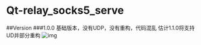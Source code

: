 # Qt-relay_socks5_serve
##Version
###1.0.0  基础版本，没有UDP，没有重构，代码混乱  估计1.1.0将支持UD并部分重构
![img](https://github.com/ChunSource/Qt-relay_socks5_server/blob/master/2.png)
